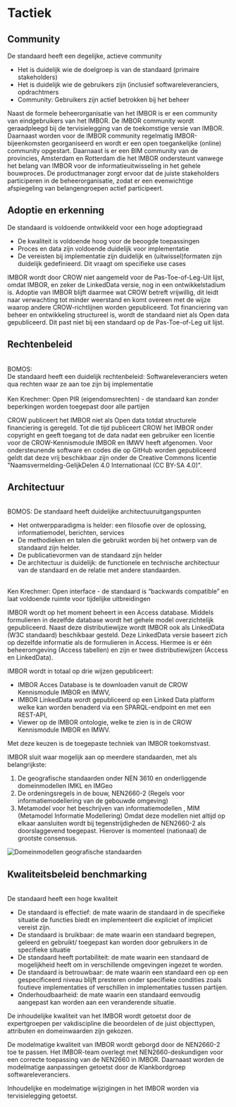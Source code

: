 # Tactiek

## Community

<aside class="note" title="BOMOS">
De standaard heeft een degelijke, actieve community
<ul><li> Het is duidelijk wie de doelgroep is van de standaard (primaire stakeholders) </li>
<li> Het is duidelijk wie de gebruikers zijn (inclusief softwareleveranciers, opdrachtmers</li>
  <li>Community: Gebruikers zijn actief betrokken bij het beheer</li></ul>
</aside>

Naast de formele beheerorganisatie van het IMBOR is er een community van eindgebruikers van het IMBOR. De IMBOR community wordt geraadpleegd bij de tervisielegging van de toekomstige versie van IMBOR. Daarnaast worden voor de IMBOR community regelmatig IMBOR-bijeenkomsten georganiseerd en wordt er een open toegankelijke (online) community opgestart.
Daarnaast is er een BIM community van de provincies, Amsterdam en Rotterdam die het IMBOR ondersteunt vanwege het belang van IMBOR voor de informatieuitwisseling in het gehele bouwproces.
De productmanager zorgt ervoor dat de juiste stakeholders participeren in de  beheerorganisatie, zodat er een evenwichtige afspiegeling van belangengroepen actief participeert. 


## Adoptie en erkenning

<aside class="note" title="BOMOS eisen">
De standaard is voldoende ontwikkeld voor een hoge adoptiegraad
<ul><li> De kwaliteit is voldoende hoog voor de beoogde toepassingen </li>
<li> Proces en data zijn voldoende duidelijk voor implementatie </li>
<li>De vereisten bij implementatie zijn duidelijk en (uitwissel)formaten zijn duidelijk gedefinieerd. Dit vraagt om specifieke use cases</li>
</ul>
</aside>

IMBOR wordt door CROW niet aangemeld voor de Pas-Toe-of-Leg-Uit lijst, omdat IMBOR, en zeker de LinkedData versie, nog in een ontwikkelstadium is. Adoptie van IMBOR blijft daarmee wat CROW betreft vrijwillig, dit leidt naar verwachting tot minder weerstand en komt overeen met de wijze waarop andere CROW-richtlijnen worden gepubliceerd.
Tot financiering van beheer en ontwikkeling structureel is, wordt de standaard niet als Open data gepubliceerd. Dit past niet bij een standaard op de Pas-Toe-of-Leg uit lijst. 


## Rechtenbeleid

<aside class="note" title="Eisen">
<br>
BOMOS:<br>
De standaard heeft een duidelijk rechtenbeleid: Softwareleveranciers weten qua rechten waar ze aan toe zijn bij implementatie <br>
<br>
Ken Krechmer: Open PIR (eigendomsrechten) -  de standaard kan zonder beperkingen worden toegepast door alle partijen
</aside>

CROW publiceert het IMBOR niet als Open data totdat structurele financiering is geregeld.  Tot die tijd publiceert CROW het IMBOR onder copyright en geeft toegang tot de data nadat een gebruiker een licentie voor de CROW-Kennismodule IMBOR en IMWV heeft afgenomen. 
Voor ondersteunende software en codes die op GitHub worden gepubliceerd geldt dat deze vrij beschikbaar zijn onder de Creative Commons licentie "Naamsvermelding-GelijkDelen 4.0 Internationaal (CC BY-SA 4.0)".


## Architectuur


<aside class="note" title="Eisen">
<br>
BOMOS: De standaard heeft duidelijke architectuuruitgangspunten
<ul><li> Het ontwerpparadigma is helder: een filosofie over de oplossing, informatiemodel, berichten, services </li>
<li> De methodieken en talen die gebruikt worden bij het ontwerp van de standaard zijn helder.  </li>
<li> De publicatievormen van de standaard zijn helder </li>
<li> De architectuur is duidelijk: de functionele en technische architectuur van de standaard en de relatie met andere standaarden. </li></ul>
<br>
Ken Krechmer: Open interface - de standaard is “backwards compatible” en laat voldoende ruimte voor tijdelijke uitbreidingen
</aside>

IMBOR wordt op het moment beheert in een Access database. Middels formulieren in dezelfde database wordt het gehele model overzichtelijk gepubliceerd. Naast deze distributiewijze wordt IMBOR ook als LinkedData (W3C standaard) beschikbaar gesteld. Deze LinkedData versie baseert zich op dezelfde informatie als de formulieren in Access. Hiermee is er één beheeromgeving (Access tabellen) en zijn er twee distributiewijzen (Access en LinkedData).

IMBOR wordt in totaal op drie wijzen gepubliceert: 
* IMBOR Acces Database is te downloaden vanuit de CROW Kennismodule IMBOR en IMWV,
* IMBOR LinkedData wordt gepubliceerd op een Linked Data platform welke kan worden benaderd via een SPARQL-endpoint en met een REST-API,
* Viewer op de IMBOR ontologie, welke te zien is in de CROW Kennismodule IMBOR en IMWV.

Met deze keuzen is de toegepaste techniek van IMBOR toekomstvast.

IMBOR sluit waar mogelijk aan op meerdere standaarden, met als belangrijkste: 
1.	De geografische standaarden onder NEN 3610 en onderliggende domeinmodellen IMKL en IMGeo
2.	De ordeningsregels in de bouw, NEN2660-2 (Regels voor informatiemodellering van de gebouwde omgeving)
3.	 Metamodel voor het beschrijven van informatiemodellen , MIM (Metamodel Informatie Modellering)
Omdat deze modellen niet altijd op elkaar aansluiten wordt bij tegenstrijdigheden de NEN2660-2 als doorslaggevend toegepast. Hierover is momenteel (nationaal) de grootste consensus.

<div class="issue" data-number="873"></div>

![Domeinmodellen geografische standaarden](./hoofdstukken/media/domeinmodellen.PNG "Domeinmodellen geografische standaarden")


## Kwaliteitsbeleid benchmarking

<aside class="note" title="BOMOS">
<br>
De standaard heeft een hoge kwaliteit
<ul><li> De standaard is effectief: de mate waarin de standaard in de specifieke situatie de functies biedt en implementeert die expliciet of impliciet vereist zijn. </li>
<li> De standaard is bruikbaar: de mate waarin een standaard begrepen, geleerd en gebruikt/ toegepast kan worden door gebruikers in de specifieke situatie </li>
<li> De standaard heeft portabiliteit: de mate waarin een standaard de mogelijkheid heeft om in verschillende omgevingen ingezet te worden. </li>
<li>De standaard is betrouwbaar: de mate waarin een standaard een op een gespecificeerd niveau blijft presteren onder specifieke condities zoals foutieve implementaties of verschillen in implementaties tussen partijen.</li>
<li> Onderhoudbaarheid: de mate waarin een standaard eenvoudig aangepast kan worden aan een veranderende situatie. </li></ul>
</aside>

De inhoudelijke kwaliteit van het IMBOR wordt getoetst door de expertgroepen per vakdiscipline die beoordelen of de juist objecttypen, attributen en domeinwaarden zijn gekozen.


De modelmatige kwaliteit van IMBOR wordt geborgd door de NEN2660-2 toe te passen. Het IMBOR-team overlegt met NEN2660-deskundigen voor een correcte toepassing van de NEN2660 in IMBOR. Daarnaast worden de modelmatige aanpassingen getoetst door de Klankbordgroep softwareleveranciers. 


Inhoudelijke en modelmatige wijzigingen in het IMBOR worden via tervisielegging getoetst.

